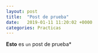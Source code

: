 ```yaml
---
layout: post
title:  "Post de prueba"
date:   2019-01-11 11:20:02 +0000
categories: Practicas
---
```


**Esto** es `un` post de prueba*